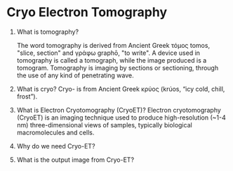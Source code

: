 # Cryo Electron Tomography

1. What is tomography?

   The word tomography is derived from Ancient Greek τόμος tomos, "slice, section" and γράφω graphō, "to write". A device used in tomography is called a tomograph, while the image produced is a tomogram. Tomography is imaging by sections or sectioning, through the use of any kind of penetrating wave.

2. What is cryo?
Cryo- is from Ancient Greek κρύος (krúos, “icy cold, chill, frost”).

3. What is Electron Cryotomography (CryoET)?
Electron cryotomography (CryoET) is an imaging technique used to produce high-resolution (~1-4 nm) three-dimensional views of samples, typically biological macromolecules and cells.

4. Why do we need Cryo-ET?

5. What is the output image from Cryo-ET?

